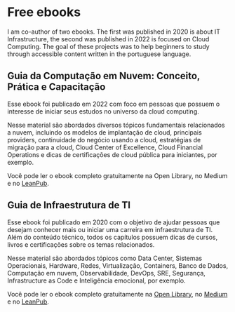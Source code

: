 # Free ebooks
I am co-author of two ebooks. The first was published in 2020 is about IT Infrastructure, the second was published in 2022 is focused on Cloud Computing. The goal of these projects was to help beginners to study through accessible content written in the portuguese language.

## Guia da Computação em Nuvem: Conceito, Prática e Capacitação
Esse ebook foi publicado em 2022 com foco em pessoas que possuem o interesse de iniciar seus estudos no universo da cloud computing. 

Nesse material são abordados diversos tópicos fundamentais relacionados a nuvem, incluindo os modelos de implantação de cloud, principais providers, continuidade do negócio usando a cloud, estratégias de migração para a cloud, Cloud Center of Excellence, Cloud Financial Operations e dicas de certificações de cloud pública para iniciantes, por exemplo.

Você pode ler o ebook completo gratuitamente na Open Library, no Medium e no [LeanPub](https://leanpub.com/guia-da-computacao-em-nuvem/).


## Guia de Infraestrutura de TI
Esse ebook foi publicado em 2020 com o objetivo de ajudar pessoas que desejam conhecer mais ou iniciar uma carreira em infraestrutura de TI. Além do conteúdo técnico, todos os capítulos possuem dicas de cursos, livros e certificações sobre os temas relacionados.

Nesse material são abordados tópicos como Data Center, Sistemas Operacionais, Hardware, Redes, Virtualização, Containers, Banco de Dados, Computação em nuvem, Observabilidade, DevOps, SRE, Segurança, Infrastructure as Code e Inteligência emocional, por exemplo.

Você pode ler o ebook completo gratuitamente na [Open Library](https://openlibrary.org/books/OL28653878M/Guia_de_Infraestrutura_de_TI), no [Medium](https://medium.com/sysadminas/guia-de-infraestrutura-de-ti-30543bfe9922) e no [LeanPub](https://leanpub.com/guia-de-infraestrutura-de-ti/).








